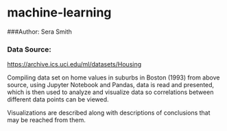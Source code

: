 # machine-learning

###Author:
Sera Smith

### Data Source: 
https://archive.ics.uci.edu/ml/datasets/Housing

Compiling data set on home values in suburbs in Boston (1993) from above source, using Jupyter Notebook and Pandas, 
data is read and presented, which is then used to analyze and visualize data so correlations between different data points can be viewed.

Visualizations are described along with descriptions of conclusions that may be reached from them. 